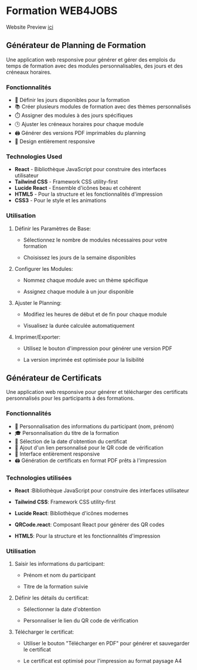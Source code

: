 # Formation WEB4JOBS

Website Preview [ici](https://web4jobs-formation.netlify.app/)

## Générateur de Planning de Formation

Une application web responsive pour générer et gérer des emplois du temps de formation avec des modules personnalisables, des jours et des créneaux horaires.

### Fonctionnalités

- 📅 Définir les jours disponibles pour la formation
- 📚 Créer plusieurs modules de formation avec des thèmes personnalisés
- ⏱️ Assigner des modules à des jours spécifiques
- 🕒 Ajuster les créneaux horaires pour chaque module
- 🖨️ Générer des versions PDF imprimables du planning
- 📱 Design entièrement responsive

### Technologies Used

- **React** - Bibliothèque JavaScript pour construire des interfaces utilisateur
- **Tailwind CSS** - Framework CSS utility-first
- **Lucide React** - Ensemble d'icônes beau et cohérent
- **HTML5** - Pour la structure et les fonctionnalités d'impression
- **CSS3** - Pour le style et les animations

### Utilisation

1. Définir les Paramètres de Base:

   - Sélectionnez le nombre de modules nécessaires pour votre formation

   - Choisissez les jours de la semaine disponibles

2. Configurer les Modules:

   - Nommez chaque module avec un thème spécifique

   - Assignez chaque module à un jour disponible

3. Ajuster le Planning:

   - Modifiez les heures de début et de fin pour chaque module

   - Visualisez la durée calculée automatiquement

4. Imprimer/Exporter:

   - Utilisez le bouton d'impression pour générer une version PDF

   - La version imprimée est optimisée pour la lisibilité

## Générateur de Certificats

Une application web responsive pour générer et télécharger des certificats personnalisés pour les participants à des formations.

### Fonctionnalités

- 📝 Personnalisation des informations du participant (nom, prénom)
- 🎓 Personnalisation du titre de la formation
- 📅 Sélection de la date d'obtention du certificat
- 🔗 Ajout d'un lien personnalisé pour le QR code de vérification
- 📱 Interface entièrement responsive
- 🖨️ Génération de certificats en format PDF prêts à l'impression

### Technologies utilisées

- **React** :Bibliothèque JavaScript pour construire des interfaces utilisateur

- **Tailwind CSS**: Framework CSS utility-first

- **Lucide React**: Bibliothèque d'icônes modernes

- **QRCode.react**: Composant React pour générer des QR codes

- **HTML5**: Pour la structure et les fonctionnalités d'impression

### Utilisation

1. Saisir les informations du participant:

   - Prénom et nom du participant

   - Titre de la formation suivie

2. Définir les détails du certificat:

   - Sélectionner la date d'obtention

   - Personnaliser le lien du QR code de vérification

3. Télécharger le certificat:

   - Utiliser le bouton "Télécharger en PDF" pour générer et sauvegarder le certificat

   - Le certificat est optimisé pour l'impression au format paysage A4
